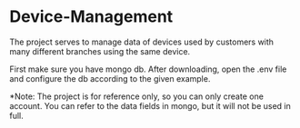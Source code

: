 # Device-Management
The project serves to manage data of devices used by customers with many different branches using the same device.

First make sure you have mongo db.
After downloading, open the .env file and configure the db according to the given example.

*Note: The project is for reference only, so you can only create one account. You can refer to the data fields in mongo, but it will not be used in full. 
